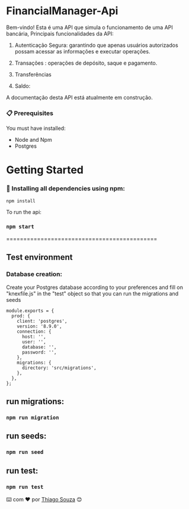 # FinancialManager-Api

Bem-vindo! Esta é uma API que simula o funcionamento de uma API bancária, 
Principais funcionalidades da API:

1. Autenticação Segura: garantindo que apenas usuários autorizados possam acessar as informações e executar operações.

2. Transações : operações de depósito, saque e pagamento.

3. Transferências

4. Saldo:  

A documentação desta API está atualmente em construção.

### 📋 Prerequisites

You must have installed:
- Node and Npm
- Postgres

# Getting Started 


### 🔧 Installing all dependencies using npm:

```
npm install 
```

To run the api:

### `npm start`

============================================

## Test environment

###  Database creation:

Create your Postgres database according to your preferences and fill on "knexfile.js" in the "test"
object so that you can run the migrations and seeds

```
module.exports = { 
  prod: {
    client: 'postgres',
    version: '8.9.0',
    connection: {
      host: '',
      user: '',
      database: '',
      password: '',
    },
    migrations: {
      directory: 'src/migrations',
    },
  },
};
```
## run migrations:
### `npm run migration`

## run seeds:
### `npm run seed`

## run test:
### `npm run test`



⌨️ com ❤️ por [Thiago Souza](https://github.com/Thiago88Code) 😊


